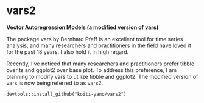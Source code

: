 # vars2
**Vector Autoregression Models (a modified version of vars)**

The package vars by Bernhard Pfaff is an excellent tool for time series analysis, and many researchers and practitioners in the field have loved it for the past 18 years. I also hold it in high regard.

Recently, I’ve noticed that many researchers and practitioners prefer tibble over ts and ggplot2 over base plot. To address this preference, I am planning to modify vars to utilize tibble and ggplot2. The modified version of vars is now being referred to as vars2.

```
devtools::install_github("koiti-yano/vars2")
```
